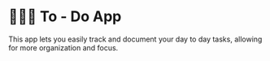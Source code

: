 # 🚀📅📝 To - Do App #

This app lets you easily track and document your day to day tasks, allowing for more organization and focus.
